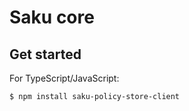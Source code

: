 # Saku core

## Get started

For TypeScript/JavaScript:

``` shell
$ npm install saku-policy-store-client
```
